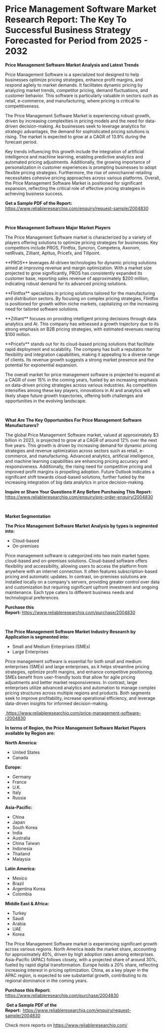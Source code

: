 <p><h1>Price Management Software Market Research Report: The Key To Successful Business Strategy Forecasted for Period from 2025 - 2032</h1></p><p><strong>Price Management Software Market Analysis and Latest Trends</strong></p>
<p><p>Price Management Software is a specialized tool designed to help businesses optimize pricing strategies, enhance profit margins, and respond agilely to market demands. It facilitates dynamic pricing by analyzing market trends, competitor pricing, demand fluctuations, and customer behavior. This software is particularly valuable in sectors such as retail, e-commerce, and manufacturing, where pricing is critical to competitiveness.</p><p>The Price Management Software Market is experiencing robust growth, driven by increasing complexities in pricing models and the need for data-driven decision-making. As businesses seek to leverage analytics for strategic advantages, the demand for sophisticated pricing solutions is rising. The market is expected to grow at a CAGR of 13.9% during the forecast period. </p><p>Key trends influencing this growth include the integration of artificial intelligence and machine learning, enabling predictive analytics and automated pricing adjustments. Additionally, the growing importance of personalization in customer experiences is prompting businesses to adopt flexible pricing strategies. Furthermore, the rise of omnichannel retailing necessitates cohesive pricing approaches across various platforms. Overall, the Price Management Software Market is positioned for significant expansion, reflecting the critical role of effective pricing strategies in achieving business success.</p></p>
<p><strong>Get a Sample PDF of the Report:&nbsp;</strong> <a href="https://www.reliableresearchiq.com/enquiry/request-sample/2004830?utm_campaign=1906&utm_medium=2&utm_source=Github&utm_content=ia&utm_term=15012025&utm_id=price-management-software">https://www.reliableresearchiq.com/enquiry/request-sample/2004830</a></p>
<p>&nbsp;</p>
<p><strong>Price Management Software Major Market Players</strong></p>
<p><p>The Price Management Software market is characterized by a variety of players offering solutions to optimize pricing strategies for businesses. Key competitors include PROS, Flintfox, Syncron, Competera, Axonom, netRivals, Zilliant, Apttus, Pricefx, and Tillpoint.</p><p>**PROS** leverages AI-driven technologies for dynamic pricing solutions aimed at improving revenue and margin optimization. With a market size projected to grow significantly, PROS has consistently expanded its customer base, reporting sales revenue of approximately $200 million, indicating robust demand for its advanced pricing solutions.</p><p>**Flintfox** specializes in pricing solutions tailored for the manufacturing and distribution sectors. By focusing on complex pricing strategies, Flintfox is positioned for growth within niche markets, capitalizing on the increasing need for tailored software solutions. </p><p>**Zilliant** focuses on providing intelligent pricing decisions through data analytics and AI. This company has witnessed a growth trajectory due to its strong emphasis on B2B pricing strategies, with estimated revenues nearing $100 million.</p><p>**Pricefx** stands out for its cloud-based pricing solutions that facilitate rapid deployment and scalability. The company has built a reputation for flexibility and integration capabilities, making it appealing to a diverse range of clients. Its revenue growth suggests a strong market presence and the potential for exponential expansion.</p><p>The overall market for price management software is projected to expand at a CAGR of over 15% in the coming years, fueled by an increasing emphasis on data-driven pricing strategies across various industries. As competition intensifies among these key players, innovations in AI and analytics will likely shape future growth trajectories, offering both challenges and opportunities in the evolving landscape.</p></p>
<p>&nbsp;</p>
<p><strong>What Are The Key Opportunities For Price Management Software Manufacturers?</strong></p>
<p><p>The global Price Management Software market, valued at approximately $3 billion in 2023, is projected to grow at a CAGR of around 12% over the next five years. This growth is driven by increasing demand for dynamic pricing strategies and revenue optimization across sectors such as retail, e-commerce, and manufacturing. Advanced analytics, artificial intelligence, and machine learning capabilities are enhancing pricing accuracy and responsiveness. Additionally, the rising need for competitive pricing and improved profit margins is propelling adoption. Future Outlook indicates a significant shift towards cloud-based solutions, further fueled by the increasing integration of big data analytics in price decision-making.</p></p>
<p><strong>Inquire or Share Your Questions If Any Before Purchasing This Report:</strong> <a href="https://www.reliableresearchiq.com/enquiry/pre-order-enquiry/2004830?utm_campaign=1906&utm_medium=2&utm_source=Github&utm_content=ia&utm_term=15012025&utm_id=price-management-software">https://www.reliableresearchiq.com/enquiry/pre-order-enquiry/2004830</a></p>
<p>&nbsp;</p>
<p><strong>Market Segmentation</strong></p>
<p><strong>The Price Management Software Market Analysis by types is segmented into:</strong></p>
<p><ul><li>Cloud-based</li><li>On-premises</li></ul></p>
<p><p>Price management software is categorized into two main market types: cloud-based and on-premises solutions. Cloud-based software offers flexibility and accessibility, allowing users to access the platform from anywhere with an internet connection. It often features subscription-based pricing and automatic updates. In contrast, on-premises solutions are installed locally on a company's servers, providing greater control over data and customization but requiring significant upfront investment and ongoing maintenance. Each type caters to different business needs and technological preferences.</p></p>
<p><strong>Purchase this Report:&nbsp;</strong><a href="https://www.reliableresearchiq.com/purchase/2004830?utm_campaign=1906&utm_medium=2&utm_source=Github&utm_content=ia&utm_term=15012025&utm_id=price-management-software">https://www.reliableresearchiq.com/purchase/2004830</a></p>
<p>&nbsp;</p>
<p><strong>The Price Management Software Market Industry Research by Application is segmented into:</strong></p>
<p><ul><li>Small and Medium Enterprises (SMEs)</li><li>Large Enterprises</li></ul></p>
<p><p>Price management software is essential for both small and medium enterprises (SMEs) and large enterprises, as it helps streamline pricing strategies, optimize profit margins, and enhance competitive positioning. SMEs benefit from user-friendly tools that allow for agile pricing adjustments and better market responsiveness. In contrast, large enterprises utilize advanced analytics and automation to manage complex pricing structures across multiple regions and products. Both segments seek to improve profitability, increase operational efficiency, and leverage data-driven insights for informed decision-making.</p></p>
<p><a href="https://www.reliableresearchiq.com/price-management-software-r2004830?utm_campaign=1906&utm_medium=2&utm_source=Github&utm_content=ia&utm_term=15012025&utm_id=price-management-software">&nbsp;https://www.reliableresearchiq.com/price-management-software-r2004830</a></p>
<p><strong>In terms of Region, the Price Management Software Market Players available by Region are:</strong></p>
<p>
    <p> <strong> North America: </strong>
        <ul>
            <li>United States</li>
            <li>Canada</li>
        </ul>
        </p> 
    <p> <strong> Europe: </strong>
        <ul>
            <li>Germany</li>
            <li>France</li>
            <li>U.K.</li>
            <li>Italy</li>
            <li>Russia</li>
        </ul>
        </p> 
    <p> <strong> Asia-Pacific: </strong>
        <ul>
            <li>China</li>
            <li>Japan</li>
            <li>South Korea</li>
            <li>India</li>
            <li>Australia</li>
            <li>China Taiwan</li>
            <li>Indonesia</li>
            <li>Thailand</li>
            <li>Malaysia</li>
        </ul>
        </p> 
    <p> <strong> Latin America: </strong>
        <ul>
            <li>Mexico</li>
            <li>Brazil</li>
            <li>Argentina Korea</li>
            <li>Colombia</li>
        </ul>
        </p> 
    <p> <strong> Middle East & Africa: </strong>
        <ul>
            <li>Turkey</li>
            <li>Saudi</li>
            <li>Arabia</li>
            <li>UAE</li>
            <li>Korea</li>
        </ul>
    </p>
    </p>
<p><p>The Price Management Software market is experiencing significant growth across various regions. North America leads the market share, accounting for approximately 40%, driven by high adoption rates among enterprises. Asia-Pacific (APAC) follows closely, with a projected share of around 30%, fueled by rapid digital transformation. Europe holds a 20% share, reflecting increasing interest in pricing optimization. China, as a key player in the APAC region, is expected to see substantial growth, contributing to its regional dominance in the coming years.</p></p>
<p><strong>Purchase this Report: </strong><a href="https://www.reliableresearchiq.com/purchase/2004830?utm_campaign=1906&utm_medium=2&utm_source=Github&utm_content=ia&utm_term=15012025&utm_id=price-management-software">https://www.reliableresearchiq.com/purchase/2004830</a></p>
<p>&nbsp;<strong>Get a Sample PDF of the Report:&nbsp;&nbsp;</strong><a href="https://www.reliableresearchiq.com/enquiry/request-sample/2004830?utm_campaign=1906&utm_medium=2&utm_source=Github&utm_content=ia&utm_term=15012025&utm_id=price-management-software">https://www.reliableresearchiq.com/enquiry/request-sample/2004830</a></p>
<p><strong></strong></p>
<p>Check more reports on <a href="https://www.reliableresearchiq.com/?utm_campaign=1906&utm_medium=2&utm_source=Github&utm_content=ia&utm_term=15012025&utm_id=price-management-software">https://www.reliableresearchiq.com/</a></p>